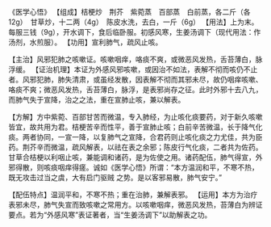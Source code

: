 《医学心悟》
【组成】桔梗炒　荆芥　紫菀蒸　百部蒸　白前蒸，各二斤（各12g）　甘草炒，十二两（4g）　陈皮水洗，去白，一斤（6g）
【用法】上为末。每服三钱（9g），开水调下，食后临卧服。初感风寒，生姜汤调下（现代用法：作汤剂，水煎服）。
【功用】宣利肺气，疏风止咳。

【主治】风邪犯肺之咳嗽证。咳嗽咽痒，咯痰不爽，或微恶风发热，舌苔薄白，脉浮缓。
【证治机理】本证为外感风邪咳嗽，或因治不如法，表解不彻而咳仍不止者。风邪犯肺，肺失清肃，或虽经发散，因表解不彻而其邪未尽，故仍咽痒咳嗽、咯痰不爽；微恶风发热，舌苔薄白，脉浮，是表邪尚存之征。此时外邪十去八九，而肺气失于宣降，治之之法，重在宣肺止咳，兼以解表。

【方解】方中紫菀、百部甘苦而微温，专入肺经，为止咳化痰要药，对于新久咳嗽皆宜，故共用为君。桔梗苦辛而性平，善于宣肺止咳；白前辛苦微温，长于降气化痰。两者协同，一宣一降，以复肺气之宣降，合君药则止咳化痰之力尤佳，共为臣药。荆芥辛而微温，疏风解表，以祛在表之余邪；陈皮行气化痰，二者共为佐药。甘草合桔梗以利咽止咳，兼能调和诸药，是为佐使之用。诸药配伍，肺气得宣，外邪得散，则咳痰咽痒得瘥。诚如《医学心悟》所谓：“本方温润和平，不寒不热，既无攻击过当之虞，大有启门驱贼
之势。是以客邪易散，肺气安宁。”

【配伍特点】温润平和，不寒不热；重在治肺，兼解表邪。
【运用】本方为治疗表邪未尽，肺气失宣而致咳嗽之常用方。以咳嗽咽痒，微恶风发热，苔薄白为辨证要点。若为“外感风寒”表证著者，当“生姜汤调下”以助解表之功。